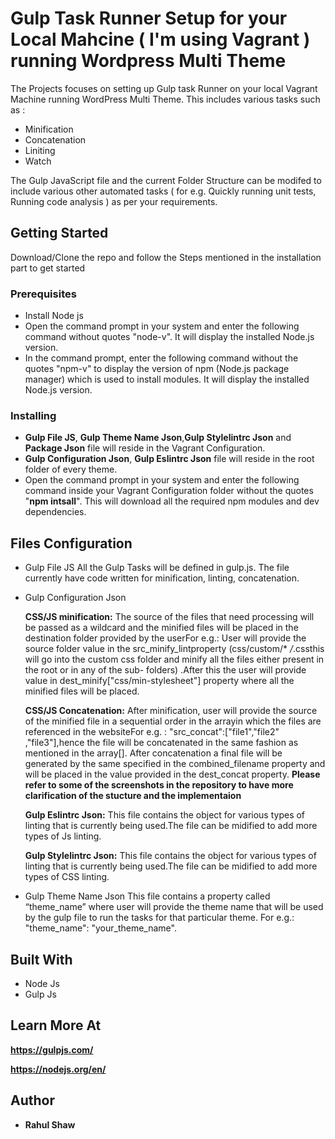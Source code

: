 # Gulp Task Runner Setup for your Local Mahcine ( I'm using Vagrant ) running Wordpress Multi Theme

The Projects focuses on setting up Gulp task Runner on your local Vagrant Machine running WordPress Multi Theme. This includes various
tasks such as :

* Minification
* Concatenation
* Liniting
* Watch

The Gulp JavaScript file and the current Folder Structure can be modifed to include various other automated tasks ( for e.g. Quickly running unit tests, Running code analysis ) as per your requirements.

## Getting Started

Download/Clone the repo and follow the Steps mentioned in the installation part to get started

### Prerequisites

* Install Node js
* Open the command prompt in your system and enter the following command without quotes "node-v". It will display the 
  installed Node.js version.
* In the command prompt, enter the following command without the quotes "npm-v" to display the version of npm (Node.js package 
  manager) which is used to install modules. It will display the installed Node.js version.


### Installing

* **Gulp File JS**, **Gulp Theme Name Json**,**Gulp Stylelintrc Json** and **Package Json** file will reside in the Vagrant               Configuration.
* **Gulp Configuration Json**, **Gulp Eslintrc Json** file will reside in the root folder of every theme.
* Open the command prompt in your system and enter the following command inside your Vagrant Configuration folder without the quotes       "**npm intsall**". This will download all the required npm modules and dev dependencies.

## Files Configuration

* Gulp File JS
  All the Gulp Tasks will be defined in gulp.js. The file currently have code written for minification, linting, concatenation.
  
* Gulp Configuration Json

  **CSS/JS minification:**
  The source of the files that need processing will be passed as a wildcard and the minified files will be placed in the destination       folder provided by the userFor e.g.: User will provide the source folder value in the src_minify_lintproperty 
  (css/custom/* */*.cssthis will go into the custom css folder and minify all the files either present in the root or in any of the sub-   folders) .After   this the user will provide  value in dest_minify["css/min-stylesheet"] property where all the minified files will be   placed.
  
  **CSS/JS Concatenation:**
  After minification, user will provide the source of the minified file in a sequential order in the arrayin which the files are           referenced in the websiteFor e.g. : "src_concat":["file1","file2" ,"file3"],hence the file will be concatenated in the same fashion as   mentioned in the array[].
  After concatenation a final file will be generated by the same specified in the combined_filename property and will be placed in         the value provided in the dest_concat property.
  **Please refer to some of the screenshots in the repository to have more clarification of the stucture and the implementaion**
  
  **Gulp Eslintrc Json:**
  This file contains the object for various types of linting that is currently being used.The file can be midified to add more types of   Js linting.
  
   **Gulp Stylelintrc Json:**
  This file contains the object for various types of linting that is currently being used.The file can be midified to add more types of   CSS linting.
  
* Gulp Theme Name Json
  This file contains a property called “theme_name” where user will provide the theme name that will be used by the gulp file to run the   tasks  for that particular theme. For e.g.: "theme_name": "your_theme_name".
  

## Built With

* Node Js
* Gulp Js

## Learn More At

**https://gulpjs.com/**

**https://nodejs.org/en/**

## Author

* **Rahul Shaw**
